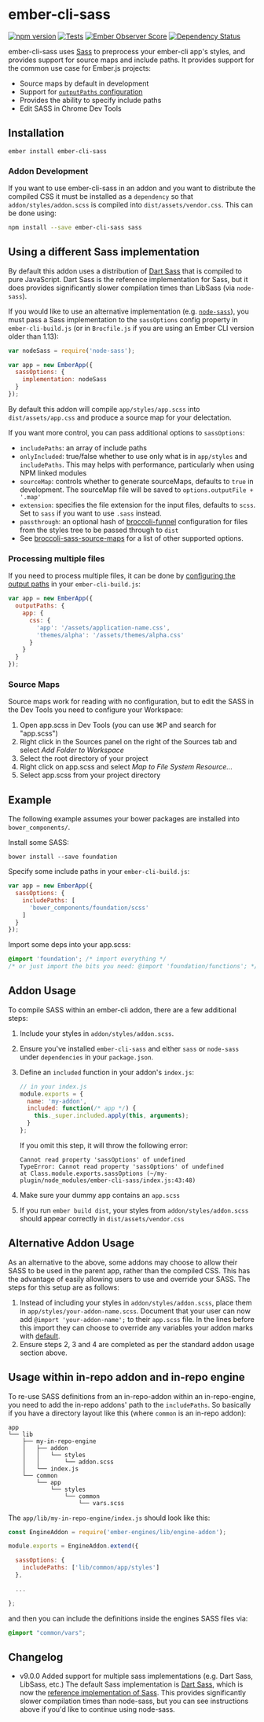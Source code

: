 # ember-cli-sass

[![npm version](https://badge.fury.io/js/ember-cli-sass.svg)](https://www.npmjs.com/package/ember-cli-sass)
[![Tests](https://travis-ci.org/aexmachina/ember-cli-sass.svg)](https://travis-ci.org/aexmachina/ember-cli-sass)
[![Ember Observer Score](http://emberobserver.com/badges/ember-cli-sass.svg)](http://emberobserver.com/addons/ember-cli-sass)
[![Dependency Status](https://david-dm.org/aexmachina/ember-cli-sass.svg)](https://david-dm.org/aexmachina/ember-cli-sass)

ember-cli-sass uses [Sass][] to preprocess your ember-cli app's styles, and provides support for source maps and include paths. It provides support for the common use case for Ember.js projects:

[Sass]: https://sass-lang.com/

- Source maps by default in development
- Support for [`outputPaths` configuration](http://ember-cli.com/user-guide/#configuring-output-paths)
- Provides the ability to specify include paths
- Edit SASS in Chrome Dev Tools

## Installation

```
ember install ember-cli-sass
```

### Addon Development

If you want to use ember-cli-sass in an addon and you want to distribute the compiled CSS it must be installed as a `dependency` so that `addon/styles/addon.scss` is compiled into `dist/assets/vendor.css`. This can be done using:

```bash
npm install --save ember-cli-sass sass
```

## Using a different Sass implementation

By default this addon uses a distribution of [Dart Sass][] that is compiled to pure JavaScript. Dart Sass is the reference implementation for Sass, but it does provides significantly slower compilation times than LibSass (via `node-sass`).

[Dart Sass]: https://sass-lang.com/dart-sass

If you would like to use an alternative implementation (e.g. [`node-sass`](https://github.com/sass/node-sass)), you must
pass a Sass implementation to the `sassOptions` config property in `ember-cli-build.js` (or in `Brocfile.js` if you are 
using an Ember CLI version older than 1.13):

```javascript
var nodeSass = require('node-sass');

var app = new EmberApp({
  sassOptions: {
    implementation: nodeSass
  }
});
```

By default this addon will compile `app/styles/app.scss` into `dist/assets/app.css` and produce
a source map for your delectation.

If you want more control, you can pass additional options to `sassOptions`:

- `includePaths`: an array of include paths
- `onlyIncluded`: true/false whether to use only what is in `app/styles` and `includePaths`. This may helps with performance, particularly when using NPM linked modules
- `sourceMap`: controls whether to generate sourceMaps, defaults to `true` in development. The sourceMap file will be saved to `options.outputFile + '.map'`
- `extension`: specifies the file extension for the input files, defaults to `scss`. Set to `sass` if you want to use `.sass` instead.
- `passthrough`: an optional hash of [broccoli-funnel](https://github.com/broccolijs/broccoli-funnel) configuration for files from the styles tree to be passed through to `dist`
- See [broccoli-sass-source-maps](https://github.com/aexmachina/broccoli-sass-source-maps) for a list of other supported options.

### Processing multiple files

If you need to process multiple files, it can be done by [configuring the output paths](http://ember-cli.com/user-guide/#configuring-output-paths) in your `ember-cli-build.js`:

```js
var app = new EmberApp({
  outputPaths: {
    app: {
      css: {
        'app': '/assets/application-name.css',
        'themes/alpha': '/assets/themes/alpha.css'
      }
    }
  }
});
```

### Source Maps

Source maps work for reading with no configuration, but to edit the SASS in the Dev Tools
you need to configure your Workspace:

1. Open app.scss in Dev Tools (you can use ⌘P and search for "app.scss")
1. Right click in the Sources panel on the right of the Sources tab and
  select _Add Folder to Workspace_
1. Select the root directory of your project
1. Right click on app.scss and select _Map to File System Resource..._
1. Select app.scss from your project directory

## Example

The following example assumes your bower packages are installed into `bower_components/`.

Install some SASS:

```shell
bower install --save foundation
```

Specify some include paths in your `ember-cli-build.js`:

```javascript
var app = new EmberApp({
  sassOptions: {
    includePaths: [
      'bower_components/foundation/scss'
    ]
  }
});
```

Import some deps into your app.scss:

```scss
@import 'foundation'; /* import everything */
/* or just import the bits you need: @import 'foundation/functions'; */
```

## Addon Usage

To compile SASS within an ember-cli addon, there are a few additional steps:

1. Include your styles in `addon/styles/addon.scss`.

2. Ensure you've installed `ember-cli-sass` and either `sass` or `node-sass`
   under `dependencies` in your `package.json`.

3. Define an `included` function in your addon's `index.js`:
   ```js
   // in your index.js
   module.exports = {
     name: 'my-addon',
     included: function(/* app */) {
       this._super.included.apply(this, arguments);
     }
   };
   ```

   If you omit this step, it will throw the following error:
   ```
   Cannot read property 'sassOptions' of undefined
   TypeError: Cannot read property 'sassOptions' of undefined
   at Class.module.exports.sassOptions (~/my-plugin/node_modules/ember-cli-sass/index.js:43:48)
   ```

4. Make sure your dummy app contains an `app.scss`

5. If you run `ember build dist`, your styles from `addon/styles/addon.scss`
   should appear correctly in `dist/assets/vendor.css`

## Alternative Addon Usage

As an alternative to the above, some addons may choose to allow their SASS to be  used in
the parent app, rather than the compiled CSS. This has the advantage of easily allowing
users to use and override your SASS. The steps for this setup are as follows:

1. Instead of including your styles in `addon/styles/addon.scss`, place them in
  `app/styles/your-addon-name.scss`. Document that your user can now add
  `@import 'your-addon-name';` to their `app.scss` file. In the lines before this import
  they can choose to override any variables your addon marks with
  [default](http://sass-lang.com/documentation/file.SASS_REFERENCE.html#variable_defaults_).
2. Ensure steps 2, 3 and 4 are completed as per the standard addon usage section above.

## Usage within in-repo addon and in-repo engine

To re-use SASS definitions from an in-repo-addon within an in-repo-engine, you
need to add the in-repo addons' path to the `includePaths`. So basically if you
have a directory layout like this (where `common` is an in-repo addon):

```
app
└── lib
    ├── my-in-repo-engine
    │   ├── addon
    │   │   └── styles
    │   │       └── addon.scss
    │   └── index.js
    └── common
        └── app
            └── styles
                └── common
                    └── vars.scss
```

The `app/lib/my-in-repo-engine/index.js` should look like this:

```js
const EngineAddon = require('ember-engines/lib/engine-addon');

module.exports = EngineAddon.extend({

  sassOptions: {
    includePaths: ['lib/common/app/styles']
  },

  ...

};
```

and then you can include the definitions inside the engines SASS files via:

```scss
@import "common/vars";
```

## Changelog

- v9.0.0 Added support for multiple sass implementations (e.g. Dart Sass, LibSass, etc.) The default Sass implementation is [Dart Sass](https://sass-lang.com/dart-sass), which is now the [reference implementation of Sass](http://sass.logdown.com/posts/1022316-announcing-dart-sass). This provides significantly slower compilation times than node-sass, but you can see instructions above if you'd like to continue using node-sass.
